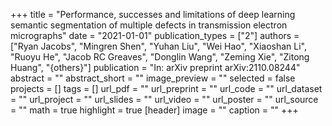 +++
title = "Performance, successes and limitations of deep learning semantic segmentation of multiple defects in transmission electron micrographs"
date = "2021-01-01"
publication_types = ["2"]
authors = ["Ryan Jacobs", "Mingren Shen", "Yuhan Liu", "Wei Hao", "Xiaoshan Li", "Ruoyu He", "Jacob RC Greaves", "Donglin Wang", "Zeming Xie", "Zitong Huang", "{others}"]
publication = "In: arXiv preprint arXiv:2110.08244"
abstract = ""
abstract_short = ""
image_preview = ""
selected = false
projects = []
tags = []
url_pdf = ""
url_preprint = ""
url_code = ""
url_dataset = ""
url_project = ""
url_slides = ""
url_video = ""
url_poster = ""
url_source = ""
math = true
highlight = true
[header]
image = ""
caption = ""
+++
